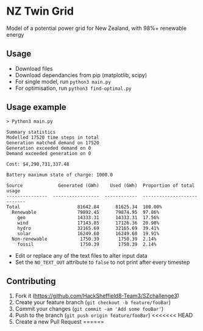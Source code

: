 # NZ Twin Grid

Model of a potential power grid for New Zealand, with 98%+ renewable energy

## Usage

* Download files
* Download dependancies from pip (matplotlib, scipy)
* For single model, run `python3 main.py`
* For optimisation, run `python3 find-optimal.py`

## Usage example

```
> Python3 main.py

Summary statistics
Modelled 17520 time steps in total
Generation matched demand on 17520
Generation exceeded demand on 0
Demand exceeded generation on 0

Cost: $4,290,731,337.48

Battery maximum state of charge: 1000.0

Source             Generated (GWh)    Used (GWh)  Proportion of total usage
---------------  -----------------  ------------  ---------------------------
Total                     81642.84      81625.34  100.00%
  Renewable               79892.45      79874.95  97.86%
    geo                   14333.31      14333.31  17.56%
    wind                  17143.85      17126.36  20.98%
    hydro                 32165.69      32165.69  39.41%
    solar                 16249.60      16249.60  19.91%
  Non-renewable            1750.39       1750.39  2.14%
    fossil                 1750.39       1750.39  2.14%
```

* Edit or replace any of the text files to alter input data
* Set the `NO_TEXT_OUT` attribute to `false` to not print after every timestep

## Contributing

1. Fork it (<https://github.com/HackSheffield8-Team3/SZchallenge3>)
2. Create your feature branch (`git checkout -b feature/fooBar`)
3. Commit your changes (`git commit -am 'Add some fooBar'`)
4. Push to the branch (`git push origin feature/fooBar`)
<<<<<<< HEAD
5. Create a new Pull Request
======